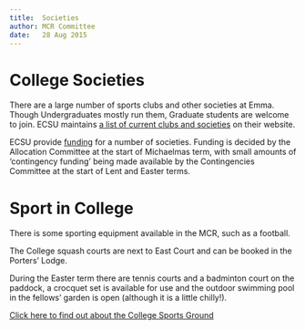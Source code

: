 ```yaml
---
title:  Societies  
author: MCR Committee  
date:   28 Aug 2015  
---
```


# College Societies

There are a large number of sports clubs and other societies at Emma.
Though Undergraduates mostly run them, Graduate students are welcome to
join. ECSU maintains [a list of current clubs and
societies](http://www.ecsu.org.uk/societies_and_sport) on their website.

ECSU provide
[funding](http://www.ecsu.org.uk/societies_and_sport/societies_funding)
for a number of societies. Funding is decided by the Allocation
Committee at the start of Michaelmas term, with small amounts of
‘contingency funding’ being made available by the Contingencies
Committee at the start of Lent and Easter terms.

# Sport in College

There is some sporting equipment available in the MCR, such as a
football.

The College squash courts are next to East Court and can be booked in
the Porters’ Lodge.

During the Easter term there are tennis courts and a badminton court on
the paddock, a crocquet set is available for use and the outdoor
swimming pool in the fellows’ garden is open (although it is a little
chilly!).

[Click here to find out about the College Sports
Ground](http://www.emma.cam.ac.uk/life/sports/sportsground/)
